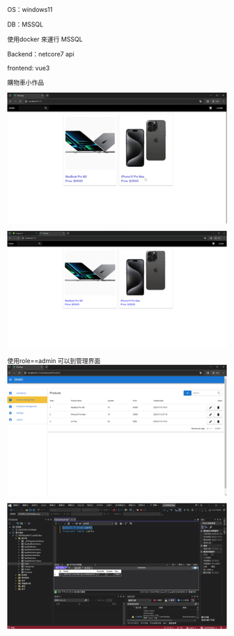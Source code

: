 OS：windows11

DB：MSSQL

使用docker 來運行 MSSQL

Backend：netcore7 api

frontend: vue3 

購物車小作品

![image](https://github.com/lovequ4/.netcore-7-test/blob/main/screenshot/Recording%202023-11-13%20at%2013.07.22.gif)

![image](https://github.com/lovequ4/.netcore-7-test/blob/main/screenshot/%E8%9E%A2%E5%B9%95%E6%93%B7%E5%8F%96%E7%95%AB%E9%9D%A2%202023-11-13%20081124.png)

使用role==admin 可以到管理界面
![image](https://github.com/lovequ4/.netcore-7-test/blob/main/screenshot/%E8%9E%A2%E5%B9%95%E6%93%B7%E5%8F%96%E7%95%AB%E9%9D%A2%202023-11-13%20130946.png)

![image](https://github.com/lovequ4/.netcore-7-test/blob/main/screenshot/%E8%9E%A2%E5%B9%95%E6%93%B7%E5%8F%96%E7%95%AB%E9%9D%A2%202023-11-13%20131029.png)
